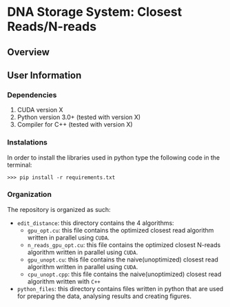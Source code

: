 
# DNA Storage System: Closest Reads/N-reads

## Overview

## User Information

### Dependencies

1. CUDA version X
2. Python version 3.0+ (tested with version X)
3. Compiler for C++ (tested with version X)

### Instalations

In order to install the libraries used in python type the following code in the terminal:
```
>>> pip install -r requirements.txt
```

### Organization

The repository is organized as such:
- `edit_distance`: this directory contains the 4 algorithms:
  - `gpu_opt.cu`: this file contains the optimized closest read algorithm written in parallel using `CUDA`.
  - `n_reads_gpu_opt.cu`: this file contains the optimized closest N-reads algorithm written in parallel using `CUDA`.
  - `gpu_unopt.cu`: this file contains the naive(unoptimized) closest read algorithm written in parallel using `CUDA`.
  - `cpu_unopt.cpp`: this file contains the naive(unoptimized) closest read algorithm written with `C++`
- `python_files`: this directory contains files written in python that are used for preparing the data, analysing results and creating figures.
